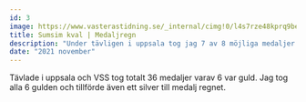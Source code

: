 ```yaml
---
id: 3
image: https://www.vasterastidning.se/_internal/cimg!0/l4s7rze48kprq9bedsaxgqhlysq3qd9
title: Sumsim kval | Medaljregn
description: "Under tävligen i uppsala tog jag 7 av 8 möjliga medaljer. Varav 6 var guld."
date: "2021 november"
---
```


Tävlade i uppsala och VSS tog totalt 36 medaljer varav 6 var guld. Jag tog alla 6 gulden och tillförde även ett silver till medalj regnet.

<br>
